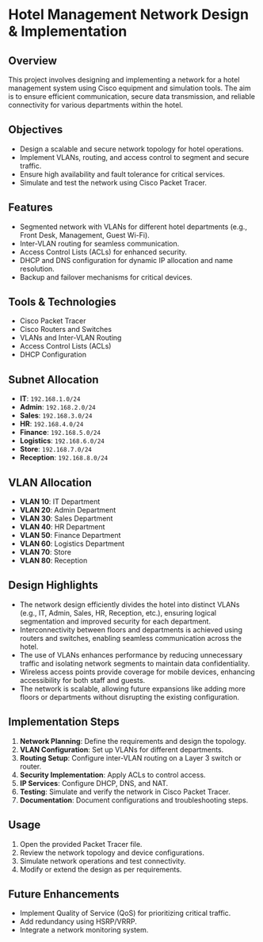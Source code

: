 # Hotel Management Network Design & Implementation

## Overview
This project involves designing and implementing a network for a hotel management system using Cisco equipment and simulation tools. The aim is to ensure efficient communication, secure data transmission, and reliable connectivity for various departments within the hotel.

## Objectives
- Design a scalable and secure network topology for hotel operations.
- Implement VLANs, routing, and access control to segment and secure traffic.
- Ensure high availability and fault tolerance for critical services.
- Simulate and test the network using Cisco Packet Tracer.

## Features
- Segmented network with VLANs for different hotel departments (e.g., Front Desk, Management, Guest Wi-Fi).
- Inter-VLAN routing for seamless communication.
- Access Control Lists (ACLs) for enhanced security.
- DHCP and DNS configuration for dynamic IP allocation and name resolution.
- Backup and failover mechanisms for critical devices.

## Tools & Technologies
- Cisco Packet Tracer
- Cisco Routers and Switches
- VLANs and Inter-VLAN Routing
- Access Control Lists (ACLs)
- DHCP Configuration

## Subnet Allocation
- **IT**: `192.168.1.0/24`
- **Admin**: `192.168.2.0/24`
- **Sales**: `192.168.3.0/24`
- **HR**: `192.168.4.0/24`
- **Finance**: `192.168.5.0/24`
- **Logistics**: `192.168.6.0/24`
- **Store**: `192.168.7.0/24`
- **Reception**: `192.168.8.0/24`

## VLAN Allocation
- **VLAN 10**: IT Department
- **VLAN 20**: Admin Department
- **VLAN 30**: Sales Department
- **VLAN 40**: HR Department
- **VLAN 50**: Finance Department
- **VLAN 60**: Logistics Department
- **VLAN 70**: Store
- **VLAN 80**: Reception

## Design Highlights
- The network design efficiently divides the hotel into distinct VLANs (e.g., IT, Admin, Sales, HR, Reception, etc.), ensuring logical segmentation and improved security for each department.
- Interconnectivity between floors and departments is achieved using routers and switches, enabling seamless communication across the hotel.
- The use of VLANs enhances performance by reducing unnecessary traffic and isolating network segments to maintain data confidentiality.
- Wireless access points provide coverage for mobile devices, enhancing accessibility for both staff and guests.
- The network is scalable, allowing future expansions like adding more floors or departments without disrupting the existing configuration.

## Implementation Steps
1. **Network Planning**: Define the requirements and design the topology.
2. **VLAN Configuration**: Set up VLANs for different departments.
3. **Routing Setup**: Configure inter-VLAN routing on a Layer 3 switch or router.
4. **Security Implementation**: Apply ACLs to control access.
5. **IP Services**: Configure DHCP, DNS, and NAT.
6. **Testing**: Simulate and verify the network in Cisco Packet Tracer.
7. **Documentation**: Document configurations and troubleshooting steps.

## Usage
1. Open the provided Packet Tracer file.
2. Review the network topology and device configurations.
3. Simulate network operations and test connectivity.
4. Modify or extend the design as per requirements.

## Future Enhancements
- Implement Quality of Service (QoS) for prioritizing critical traffic.
- Add redundancy using HSRP/VRRP.
- Integrate a network monitoring system.

